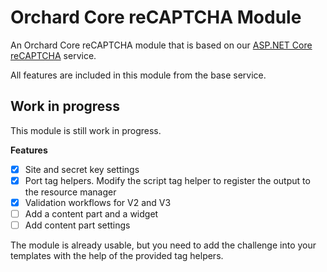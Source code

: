 # Orchard Core reCAPTCHA Module
An Orchard Core reCAPTCHA module that is based on our [ASP.NET Core reCAPTCHA](https://github.com/jgdevlabs/aspnetcore-recaptcha) service.

All features are included in this module from the base service.

## Work in progress
This module is still work in progress.

**Features**

- [x] Site and secret key settings
- [x] Port tag helpers. Modify the script tag helper to register the output to the resource manager
- [x] Validation workflows for V2 and V3
- [ ] Add a content part and a widget
- [ ] Add content part settings

The module is already usable, but you need to add the challenge into your templates with the help of the provided tag helpers.